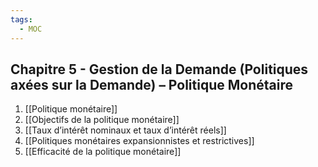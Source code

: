 ```yaml
---
tags:
  - MOC
---
```

## Chapitre 5 - Gestion de la Demande (Politiques axées sur la Demande) – Politique Monétaire
1. [[Politique monétaire]]
2. [[Objectifs de la politique monétaire]]
3. [[Taux d’intérêt nominaux et taux d’intérêt réels]]
4. [[Politiques monétaires expansionnistes et restrictives]]
5. [[Efficacité de la politique monétaire]]